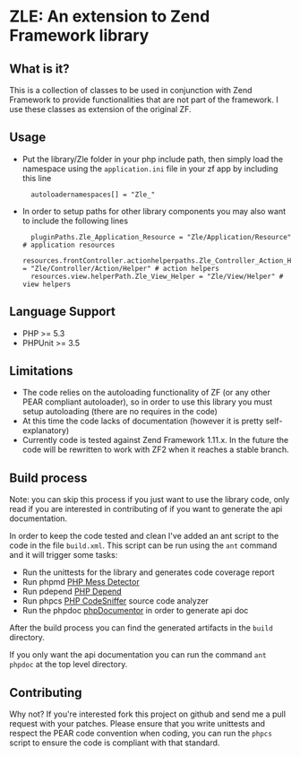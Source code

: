 # ZLE: An extension to Zend Framework library

## What is it?
This is a collection of classes to be used in conjunction with Zend Framework
to provide functionalities that are not part of the framework. I use these classes
as extension of the original ZF.

## Usage
* Put the library/Zle folder in your php include path, then simply load the namespace using 
the `application.ini` file in your zf app by including this line

        autoloadernamespaces[] = "Zle_"

* In order to setup paths for other library components you may also want to include the following lines

        pluginPaths.Zle_Application_Resource = "Zle/Application/Resource" # application resources
        resources.frontController.actionhelperpaths.Zle_Controller_Action_Helper_ = "Zle/Controller/Action/Helper" # action helpers
        resources.view.helperPath.Zle_View_Helper = "Zle/View/Helper" # view helpers

## Language Support
* PHP >= 5.3
* PHPUnit >= 3.5

## Limitations
* The code relies on the autoloading functionality of ZF (or any other PEAR compliant autoloader),
so in order to use this library you must setup autoloading (there are no requires in the code)
* At this time the code lacks of documentation (however it is pretty self-explanatory)
* Currently code is tested against Zend Framework 1.11.x. In the future the code will be rewritten
 to work with ZF2 when it reaches a stable branch.

## Build process

Note: you can skip this process if you just want to use the library code, only read if you are
interested in contributing of if you want to generate the api documentation.

In order to keep the code tested and clean I've added an ant script to the code in the file
`build.xml`. This script can be run using the `ant` command and it will trigger some tasks:

* Run the unittests for the library and generates code coverage report
* Run phpmd [PHP Mess Detector](http://phpmd.org/)
* Run pdepend [PHP Depend](http://pdepend.org/)
* Run phpcs [PHP CodeSniffer](http://pear.php.net/package/PHP_CodeSniffer/redirected) source code analyzer
* Run the phpdoc [phpDocumentor](http://www.phpdoc.org/) in order to generate api doc

After the build process you can find the generated artifacts in the `build` directory.

If you only want the api documentation you can run the command `ant phpdoc` at the top level directory.

## Contributing

Why not? If you're interested fork this project on github and send me a pull request with your patches.
Please ensure that you write unittests and respect the PEAR code convention when coding, you can run the
`phpcs` script to ensure the code is compliant with that standard.
